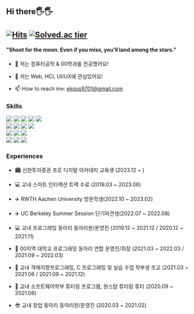   
## Hi there🖐🖐
[![Hits](https://hits.seeyoufarm.com/api/count/incr/badge.svg?url=https%3A%2F%2Fgithub.com%2Fekgus9701&count_bg=%23E71B8E&title_bg=%23555555&icon=&icon_color=%23E7E7E7&title=hits&edge_flat=false)](https://hits.seeyoufarm.com) [![Solved.ac tier](http://mazassumnida.wtf/api/mini/generate_badge?boj=ekgus9701)](https://solved.ac/ekgus9701)
---
#### "Shoot for the moon. Even if you miss, you'll land among the stars."

- 🏰 저는 컴퓨터공학 & 00학과를 전공했어요!

- 🤩 저는 Web, HCI, UI/UX에 관심있어요! 

- 📫 How to reach me: ekgus9701@gmail.com

### Skills
<div>

  <img src="https://img.shields.io/badge/html5-E34F26?style=flat-square&logo=html5&logoColor=white"> 
  <img src="https://img.shields.io/badge/css-1572B6?style=flat-square&logo=css3&logoColor=white"> 
  <img src="https://img.shields.io/badge/javascript-F7DF1E?style=flat-square&logo=javascript&logoColor=black"> 
  <img src="https://img.shields.io/badge/Typescript-3178C6?style=flat-square&logo=Typescript&logoColor=white"/>
  <img src="https://img.shields.io/badge/react-%23000000.svg?style=flat-square&logo=react&logoColor=61DAFB" />
  <br>
  <img src="https://img.shields.io/badge/Express-000000?style=flat-square&logo=Express&logoColor=white"/>
<img src="https://img.shields.io/badge/Node.js-339933?style=flat-square&logo=Node.js&logoColor=white"/>
<img src="https://img.shields.io/badge/MongoDB-47A248?style=flat-square&logo=MongoDB&logoColor=white"/>
  <img src="https://img.shields.io/badge/MySQL-4479A1?style=flat-square&logo=MySQL&logoColor=white"/>
  <br>
    <img src="https://img.shields.io/badge/C++-00599C?style=flat-square&logo=C%2B%2B&logoColor=white"/>
  <img src="https://img.shields.io/badge/-C%23-157700?style=flat-square&logo=Csharp&logoColor=white">
  <img src="https://img.shields.io/badge/unity-%23000000.svg?style=flat-square&logo=unity&logoColor=white"/>
  <br>
<img src="https://img.shields.io/badge/Git-F05032?style=flat-square&logo=git&logoColor=white"/>
<img src="https://img.shields.io/badge/Notion-000000?style=flat-square&logo=notion&logoColor=white"/>
  <img src="https://img.shields.io/badge/Figma-F24E1E?style=flat-square&logo=figma&logoColor=white"/>

</div>

### Experiences
- 🏙 신한투자증권 프로 디지털 아카데미 교육생 (2023.12 ~ )

- 💻 교내 스마트 인터랙션 트랙 수료 (2019.03 ~ 2023.06)

- ✈️ RWTH Aachen University 방문학생(2022.10 ~ 2023.02)

- ✈️ UC Berkeley Summer Session 단기파견생(2022.07 ~ 2022.08)

- 💻 교내 프로그래밍 동아리 동아리원/운영진 (2019.12 ~ 2021.12 / 2020.12 ~ 2021.11)

- 🌳 00지역 대학교 프로그래밍 동아리 연합 운영진/회장 (2021.03 ~ 2022.03 / 2021.09 ~ 2022.03)

- 📗 교내 객체지향프로그래밍, C 프로그래밍 및 실습 수업 학부생 조교 (2021.03 ~ 2021.06 / 2021.09 ~ 2021.12)

- 📗 교내 소프트웨어학부 튜터링 프로그램, 원스탑 튜터링 튜터 (2020.09 ~ 2021.06)

- 😎 교내 창업 동아리 동아리원/운영진 (2020.03 ~ 2021.02)


<br/>

<!--[![Anurag's github stats](https://github-readme-stats.vercel.app/api?username=ekgus9701&theme=radical)](https://github.com/ekgus9701/github-readme-stats)

<!--
**ekgus9701/ekgus9701** is a ✨ _special_ ✨ repository because its `README.md` (this file) appears on your GitHub profile.
#### Interests

- 🌱 I’m currently learning `Algorithms`, ``.

- 📺 I'm into watching Netflix thesedays.

Here are some ideas to get you started:
- 📺 I'm into ... thesedays.
-🔭 I’m currently working on 
-🌱 I’m currently learning 
- 👯 I’m looking to collaborate on ...
- 🤔 I’m looking for help with ...
- 💬 Ask me about ...
- 📫 How to reach me: ...
- 😄 Pronouns: ...
- ⚡ Fun fact: ...
-->
